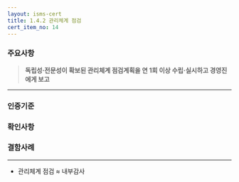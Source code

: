 ```yaml
---
layout: isms-cert
title: 1.4.2 관리체계 점검
cert_item_no: 14
---
```


### 주요사항  
> **독립성‧전문성이 확보된 관리체계 점검계획을 연 1회 이상 수립‧실시하고 경영진에게 보고**

---  

### 인증기준


### 확인사항



### 결함사례



---

- 관리체계 점검 ≈ 내부감사



